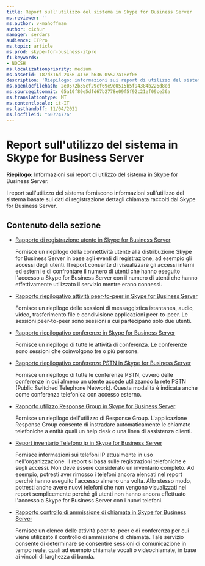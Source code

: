 ```yaml
---
title: Report sull'utilizzo del sistema in Skype for Business Server
ms.reviewer: ''
ms.author: v-mahoffman
author: cichur
manager: serdars
audience: ITPro
ms.topic: article
ms.prod: skype-for-business-itpro
f1.keywords:
- NOCSH
ms.localizationpriority: medium
ms.assetid: 187d316d-2456-417e-b636-05527a18ef06
description: 'Riepilogo: informazioni sui report di utilizzo del sistema in Skype for Business Server.'
ms.openlocfilehash: 2e0572b35cf29cf69e9c0515b5f94384b226d8ed
ms.sourcegitcommit: 65a10f80e5dfd67b2778e09f5f92c21ef09ce36a
ms.translationtype: MT
ms.contentlocale: it-IT
ms.lasthandoff: 11/04/2021
ms.locfileid: "60774776"
---
```

# <a name="system-usage-reports-in-skype-for-business-server"></a>Report sull'utilizzo del sistema in Skype for Business Server
 
**Riepilogo:** Informazioni sui report di utilizzo del sistema in Skype for Business Server.
  
I report sull'utilizzo del sistema forniscono informazioni sull'utilizzo del sistema basate sui dati di registrazione dettagli chiamata raccolti dal Skype for Business Server.
  
## <a name="in-this-section"></a>Contenuto della sezione

- [Rapporto di registrazione utente in Skype for Business Server](user-registration-report.md)
    
    Fornisce un riepilogo della connettività utente alla distribuzione Skype for Business Server in base agli eventi di registrazione, ad esempio gli accessi degli utenti. Il report consente di visualizzare gli accessi interni ed esterni e di confrontare il numero di utenti che hanno eseguito l'accesso a Skype for Business Server con il numero di utenti che hanno effettivamente utilizzato il servizio mentre erano connessi.
    
- [Rapporto riepilogativo attività peer-to-peer in Skype for Business Server](peer-to-peer-activity-summary-report.md)
    
    Fornisce un riepilogo delle sessioni di messaggistica istantanea, audio, video, trasferimento file e condivisione applicazioni peer-to-peer. Le sessioni peer-to-peer sono sessioni a cui partecipano solo due utenti.
    
- [Rapporto riepilogativo conferenze in Skype for Business Server](conference-summary-report.md)
    
    Fornisce un riepilogo di tutte le attività di conferenza. Le conferenze sono sessioni che coinvolgono tre o più persone.
    
- [Rapporto riepilogativo conferenze PSTN in Skype for Business Server](pstn-conference-summary-report.md)
    
    Fornisce un riepilogo di tutte le conferenze PSTN, ovvero delle conferenze in cui almeno un utente accede utilizzando la rete PSTN (Public Switched Telephone Network). Questa modalità è indicata anche come conferenza telefonica con accesso esterno.
    
- [Rapporto utilizzo Response Group in Skype for Business Server](response-group-usage-report.md)
    
    Fornisce un riepilogo dell'utilizzo di Response Group. L'applicazione Response Group consente di instradare automaticamente le chiamate telefoniche a entità quali un help desk o una linea di assistenza clienti.
    
- [Report inventario Telefono ip in Skype for Business Server](ip-phone-inventory-report.md)
    
    Fornisce informazioni sui telefoni IP attualmente in uso nell'organizzazione. Il report si basa sulle registrazioni telefoniche e sugli accessi. Non deve essere considerato un inventario completo. Ad esempio, potresti aver rimosso i telefoni ancora elencati nel report perché hanno eseguito l'accesso almeno una volta. Allo stesso modo, potresti anche avere nuovi telefoni che non vengono visualizzati nel report semplicemente perché gli utenti non hanno ancora effettuato l'accesso a Skype for Business Server con i nuovi telefoni.
    
- [Rapporto controllo di ammissione di chiamata in Skype for Business Server](call-admission-control-report.md)
    
    Fornisce un elenco delle attività peer-to-peer e di conferenza per cui viene utilizzato il controllo di ammissione di chiamata. Tale servizio consente di determinare se consentire sessioni di comunicazione in tempo reale, quali ad esempio chiamate vocali o videochiamate, in base ai vincoli di larghezza di banda.
    

